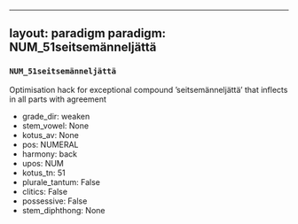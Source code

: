 
---
layout: paradigm
paradigm: NUM_51seitsemänneljättä
---
### ` NUM_51seitsemänneljättä `

Optimisation hack for exceptional compound ’seitsemänneljättä’ that inflects in all parts with agreement
* grade_dir: weaken
* stem_vowel: None
* kotus_av: None
* pos: NUMERAL
* harmony: back
* upos: NUM
* kotus_tn: 51
* plurale_tantum: False
* clitics: False
* possessive: False
* stem_diphthong: None

